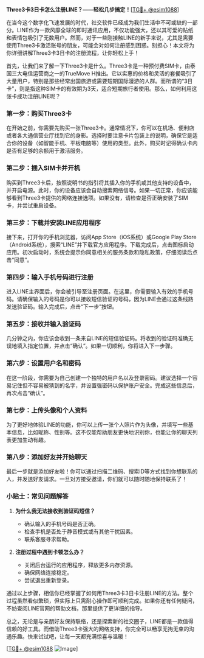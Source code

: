 **Three3卡3日卡怎么注册LINE？——轻松几步搞定！**[[TG💪+ @esim1088](https://t.me/s/esim1088)]

在当今这个数字化飞速发展的时代，社交软件已经成为我们生活中不可或缺的一部分。LINE作为一款风靡全球的即时通讯应用，不仅功能强大，还以其可爱的贴纸和表情包吸引了无数用户。然而，对于一些刚接触LINE的新手来说，尤其是需要使用Three3卡激活账号的朋友，可能会对如何注册感到困惑。别担心！本文将为你详细讲解Three3卡3日卡的注册流程，让你轻松上手！

首先，让我们来了解一下Three3卡是什么。Three3卡是一种预付费SIM卡，由泰国三大电信运营商之一的TrueMove H推出。它以实惠的价格和灵活的套餐吸引了大量用户，特别是那些经常出国旅游或需要短期国际漫游的人群。而所谓的“3日卡”，则是指这种SIM卡的有效期为3天，适合短期旅行者使用。那么，如何利用这张卡成功注册LINE呢？

### 第一步：购买Three3卡

在开始之前，你需要先购买一张Three3卡。通常情况下，你可以在机场、便利店或者各大通信营业厅找到它的身影。选择时要注意卡片包装上的说明，确保它是适合你的设备（如智能手机、平板电脑等）使用的类型。此外，购买时记得确认卡内是否有足够的余额用于激活服务。

### 第二步：插入SIM卡并开机

购买到Three3卡后，按照说明书的指引将其插入你的手机或其他支持的设备中，并开启电源。此时，你的设备应该会自动搜索网络信号。如果一切正常，你应该能够看到Three3卡提供的网络连接选项。如果没有，请检查是否正确安装了SIM卡，并尝试重启设备。

### 第三步：下载并安装LINE应用程序

接下来，打开你的手机浏览器，访问App Store（iOS系统）或Google Play Store（Android系统），搜索“LINE”并下载官方应用程序。下载完成后，点击图标启动应用。初次启动时，系统会提示你同意相关的服务条款和隐私政策，仔细阅读后点击“同意”。

### 第四步：输入手机号码进行注册

进入LINE主界面后，你会被引导至注册页面。在这里，你需要输入有效的手机号码。请确保输入的号码是你可以接收短信验证的号码，因为LINE会通过这条线路发送验证码。输入完成后，点击“下一步”按钮。

### 第五步：接收并输入验证码

几分钟之内，你应该会收到一条来自LINE的短信验证码。将收到的验证码准确无误地填入指定位置，并点击“确认”。如果一切顺利，你将进入下一步骤。

### 第六步：设置用户名和密码

在这一阶段，你需要为自己创建一个独特的用户名以及登录密码。建议选择一个容易记住但不容易被猜到的名字，并设置强密码以保护账户安全。完成这些信息后，再次点击“确认”。

### 第七步：上传头像和个人资料

为了更好地体验LINE的功能，你可以上传一张个人照片作为头像，并填写一些基本信息，比如昵称、性别等。这不仅能帮助朋友更快地识别你，也能让你的聊天列表更加生动有趣。

### 第八步：添加好友并开始聊天

最后一步就是添加好友啦！你可以通过扫描二维码、搜索ID等方式找到你想联系的人，并发送好友请求。一旦对方接受邀请，你们就可以随时随地保持联系了！

### 小贴士：常见问题解答

1. **为什么我无法接收到验证码短信？**
   - 确认输入的手机号码是否正确。
   - 检查手机是否处于静音模式或有其他干扰因素。
   - 联系客服寻求帮助。

2. **注册过程中遇到卡顿怎么办？**
   - 关闭后台运行的应用程序，释放更多内存资源。
   - 确保网络连接稳定。
   - 尝试退出重新登录。

通过以上步骤，相信你已经掌握了如何用Three3卡3日卡注册LINE的方法。整个过程虽然看似繁琐，但实际上只需耐心操作即可顺利完成。如果你还有任何疑问，不妨查阅LINE官网的帮助文档，那里提供了更详细的指导。

总之，无论是与亲朋好友保持联络，还是探索新的社交圈子，LINE都是一款值得信赖的好工具。而借助Three3卡强大的网络支持，你完全可以畅享无拘无束的沟通乐趣。快来试试吧，让每一天都充满惊喜与温暖！

[[TG💪+ @esim1088](https://t.me/s/esim1088) ![Image](https://i.postimg.cc/4NQfJmqS/Snipaste-2025-05-13-00-14-12.png)]